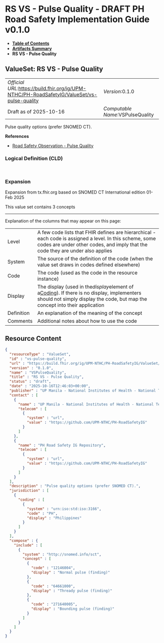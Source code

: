 # RS VS - Pulse Quality - DRAFT PH Road Safety Implementation Guide v0.1.0

* [**Table of Contents**](toc.md)
* [**Artifacts Summary**](artifacts.md)
* **RS VS - Pulse Quality**

## ValueSet: RS VS - Pulse Quality 

| | |
| :--- | :--- |
| *Official URL*:https://build.fhir.org/ig/UPM-NTHC/PH-RoadSafetyIG/ValueSet/vs-pulse-quality | *Version*:0.1.0 |
| Draft as of 2025-10-16 | *Computable Name*:VSPulseQuality |

 
Pulse quality options (prefer SNOMED CT). 

 **References** 

* [Road Safety Observation - Pulse Quality](StructureDefinition-rs-observation-pulse-quality.md)

### Logical Definition (CLD)

 

### Expansion

Expansion from tx.fhir.org based on SNOMED CT International edition 01-Feb 2025

This value set contains 3 concepts

-------

 Explanation of the columns that may appear on this page: 

| | |
| :--- | :--- |
| Level | A few code lists that FHIR defines are hierarchical - each code is assigned a level. In this scheme, some codes are under other codes, and imply that the code they are under also applies |
| System | The source of the definition of the code (when the value set draws in codes defined elsewhere) |
| Code | The code (used as the code in the resource instance) |
| Display | The display (used in the*display*element of a[Coding](http://hl7.org/fhir/R4/datatypes.html#Coding)). If there is no display, implementers should not simply display the code, but map the concept into their application |
| Definition | An explanation of the meaning of the concept |
| Comments | Additional notes about how to use the code |



## Resource Content

```json
{
  "resourceType" : "ValueSet",
  "id" : "vs-pulse-quality",
  "url" : "https://build.fhir.org/ig/UPM-NTHC/PH-RoadSafetyIG/ValueSet/vs-pulse-quality",
  "version" : "0.1.0",
  "name" : "VSPulseQuality",
  "title" : "RS VS - Pulse Quality",
  "status" : "draft",
  "date" : "2025-10-16T12:46:03+00:00",
  "publisher" : "UP Manila - National Institutes of Health - National Telehealth Center",
  "contact" : [
    {
      "name" : "UP Manila - National Institutes of Health - National Telehealth Center",
      "telecom" : [
        {
          "system" : "url",
          "value" : "https://github.com/UPM-NTHC/PH-RoadSafetyIG"
        }
      ]
    },
    {
      "name" : "PH Road Safety IG Repository",
      "telecom" : [
        {
          "system" : "url",
          "value" : "https://github.com/UPM-NTHC/PH-RoadSafetyIG"
        }
      ]
    }
  ],
  "description" : "Pulse quality options (prefer SNOMED CT).",
  "jurisdiction" : [
    {
      "coding" : [
        {
          "system" : "urn:iso:std:iso:3166",
          "code" : "PH",
          "display" : "Philippines"
        }
      ]
    }
  ],
  "compose" : {
    "include" : [
      {
        "system" : "http://snomed.info/sct",
        "concept" : [
          {
            "code" : "12146004",
            "display" : "Normal pulse (finding)"
          },
          {
            "code" : "64661000",
            "display" : "Thready pulse (finding)"
          },
          {
            "code" : "271640005",
            "display" : "Bounding pulse (finding)"
          }
        ]
      }
    ]
  }
}

```
